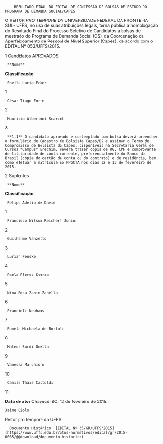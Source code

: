         RESULTADO FINAL DO EDITAL DE CONCESSÃO DE BOLSAS DE ESTUDO DO PROGRAMA DE DEMANDA SOCIAL/CAPES  

O REITOR *PRO TEMPORE* DA UNIVERSIDADE FEDERAL DA FRONTEIRA SUL- UFFS, no uso de suas atribuições legais, torna pública a homologação do Resultado Final do Processo Seletivo de Candidatos a bolsas de mestrado do Programa de Demanda Social (DS), da Coordenação de Aperfeiçoamento de Pessoal de Nível Superior (Capes), de acordo com o EDITAL Nº 053/UFFS/2015.

 1 Candidatos APROVADOS

     **Nome**

   **Classificação**

     Sheila Lucia Ecker

   1

     César Tiago Forte

   2

     Mauricio Albertoni Scariot

   3

     **1.1** O candidato aprovado e contemplado com bolsa deverá preencher o formulário de Cadastro de Bolsista Capes/DS e assinar o Termo de Compromisso de Bolsista da Capes, disponíveis na Secretaria Geral de Cursos *Campus* Erechim, deverá trazer cópia de RG, CPF e comprovante de titularidade de conta corrente, preferencialmente do Banco do Brasil (cópia do cartão da conta ou do contrato) e de residência, bem como efetuar a matrícula no PPGCTA nos dias 12 e 13 de fevereiro de 2015.

 2 Suplentes

     **Nome**

   **Classificação**

     Felipe Adelio de David

   1

     Francisco Wilson Reichert Junior

   2

     Guilherme Vanzetto

   3

     Lurian Fenske

   4

     Paola Flores Sturza

   5

     Nina Rosa Zanin Zanella

   6

     Francieli Neuhaus

   7

     Pamela Michaela de Bortoli

   8

     Mateus Surdi Onetta

   9

     Vanessa Marchioro

   10

     Camile Thais Castoldi

   11

      

   **Data do ato:** Chapecó-SC, 12 de fevereiro de 2015.   
 

    Jaime Giolo   
 Reitor pro tempore da UFFS 

      Documento Histórico  [EDITAL Nº 65/GR/UFFS/2015](https://www.uffs.edu.br/atos-normativos/edital/gr/2015-0065/@@download/documento_historico)     
      